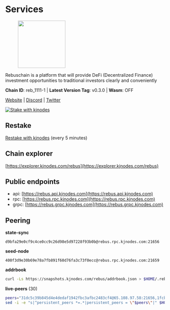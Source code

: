 # Services

<figure><img src="https://raw.githubusercontent.com/kj89/testnet_manuals/main/pingpub/logos/rebus.png" width="150" alt=""><figcaption></figcaption></figure>

Rebuschain is a platform that will provide DeFi (Decentralized Finance)  investment opportunities to traditional investors clearly and conveniently

**Chain ID**: reb_1111-1 | **Latest Version Tag**: v0.3.0 | **Wasm**: OFF

[Website](https://www.rebuschain.com) | [Discord](https://discord.gg/rebuschain) | [Twitter](https://twitter.com/RebusChain)

[![Stake with kjnodes](https://i.ibb.co/cr44Q8j/button-stake-with-kjnodes.png)](https://restake.app/rebus/rebusvaloper1vndzy8y55ylgpmmsc34uy8rm6kqlml6ffs9lrv)

## Restake

[Restake with kjnodes](https://restake.app/rebus/rebusvaloper1vndzy8y55ylgpmmsc34uy8rm6kqlml6ffs9lrv) (every 5 minutes)
## Chain explorer
[https://explorer.kjnodes.com/rebus](https://explorer.kjnodes.com/rebus)

## Public endpoints

* api: [https://rebus.api.kjnodes.com](https://rebus.api.kjnodes.com)
* rpc: [https://rebus.rpc.kjnodes.com](https://rebus.rpc.kjnodes.com)
* grpc: [https://rebus.grpc.kjnodes.com](https://rebus.grpc.kjnodes.com)

## Peering

**state-sync**

```text
d9bfa29e0cf9c4ce0cc9c26d98e5d97228f93b0b@rebus.rpc.kjnodes.com:21656
```

**seed-node**

```text
400f3d9e30b69e78a7fb891f60d76fa3c73f0ecc@rebus.rpc.kjnodes.com:21659
```

**addrbook**
```bash
curl -Ls https://snapshots.kjnodes.com/rebus/addrbook.json > $HOME/.rebusd/config/addrbook.json
```

**live-peers** (30)
```bash
peers="31dc5c39b845d4e4dedaf1942fbc3afbc2483cf4@65.108.97.58:21656,1fcb45323f9045707c0c344a60d7cb906008cfaf@65.109.80.176:26656,36afb1c827f52d38d7cd328b384d644b531b5997@65.108.238.102:17256,6ac55af662061d3669d7c70961a8fd87ba2f2075@65.108.200.142:26696,d3a8fdbe6776fc71998fa893abcd634461b52b19@65.109.92.241:40106,fa292bfad37826c9da43894b349b1480dff516b5@65.108.99.254:31656,92245ff5c7a4b293d2f0c7f9afca0ddad2e0fb52@65.108.244.178:26656,1749a8f0aa533fc92c1212366c22c0993fbb1545@51.178.47.116:26656,1fe32d8f09b8715b1e626da17b3ecfe26623b371@176.9.22.117:27656,3e319c765b7b48d518a2e3218efc317234b81681@142.132.159.188:26656,c124ce0b508e8b9ed1c5b6957f362225659b5343@134.65.192.98:26656,c126eed9cfede7802d78f570fec8175835309a73@141.95.127.146:26656,17779ded6b3dc2f31d6c6f40cc6f07d802753ba7@78.47.153.128:26656,a3d975c913570ad217d9a3de01a8616ad5ce20f8@142.132.128.137:26656,bb2a7dc81b9bd0e017409a2bbb71b12bb899e743@178.63.22.117:26656,b8137c688096d1abcf56942d335d061f212e6629@62.212.65.138:34656,05483a7ec0160b17de1ad8e7793c7502e70e5525@146.59.85.223:17256,3cc5fb5f6140ac4e57dfc80940c8a06daa299c89@51.77.195.46:26656,241c83e7a6ff769d66be0c4848db44cdcac8b4b0@192.99.62.83:26656,7ee74ea68e350fc5214657255cba5e339bb30c2a@138.201.127.91:26674,4e3e545e85000045ef44905ab683a5db6f87cdbe@88.198.32.17:37656,87102b5dd22c1d17f97197c078f23726ae3c6214@91.157.60.253:26656,b1dcbb37514fbe215be54079e71aa39dac7fd0ae@64.5.123.203:26656,89757803f40da51678451735445ad40d5b15e059@169.155.44.106:26656,ea5e7a6b9a5c18c6455e7a8c583c129c5821a452@51.178.80.111:26656,89ded0a3987d22e46b756fead439e2a4d25f23cb@185.144.99.30:26656,ebc4d27be0c87f537b44250c2e22ad349dc59fb6@158.69.116.134:26656,d28516746773bfaeca4efa5537c0bf5990b8828e@65.21.229.33:27656,cd71aa366822800a2aa7051fae69127f78b3f203@188.165.225.226:26656,d9bfa29e0cf9c4ce0cc9c26d98e5d97228f93b0b@65.109.88.38:21656"
sed -i -e "s|^persistent_peers *=.*|persistent_peers = \"$peers\"|" $HOME/.rebusd/config/config.toml
```
